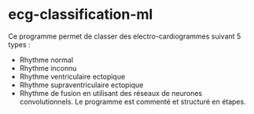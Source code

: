 # ecg-classification-ml
Ce programme permet de classer des electro-cardiogrammes suivant 5 types : 
- Rhythme normal
- Rhythme inconnu
- Rhythme ventriculaire ectopique
- Rhythme supraventriculaire ectopique
- Rhythme de fusion
en utilisant des réseaux de neurones convolutionnels. Le programme est commenté et structuré en étapes.
